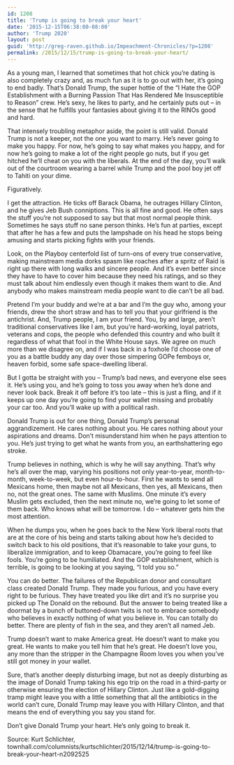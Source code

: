 ```yaml
---
id: 1208
title: 'Trump is going to break your heart'
date: '2015-12-15T06:38:00-08:00'
author: 'Trump 2020'
layout: post
guid: 'http://greg-raven.github.io/Impeachment-Chronicles/?p=1208'
permalink: /2015/12/15/trump-is-going-to-break-your-heart/
---
```


As a young man, I learned that sometimes that hot chick you’re dating is also completely crazy and, as much fun as it is to go out with her, it’s going to end badly. That’s Donald Trump, the super hottie of the “I Hate the GOP Establishment with a Burning Passion That Has Rendered Me Insusceptible to Reason” crew. He’s sexy, he likes to party, and he certainly puts out – in the sense that he fulfills your fantasies about giving it to the RINOs good and hard.

That intensely troubling metaphor aside, the point is still valid. Donald Trump is not a keeper, not the one you want to marry. He’s never going to make you happy. For now, he’s going to say what makes you happy, and for now he’s going to make a lot of the right people go nuts, but if you get hitched he’ll cheat on you with the liberals. At the end of the day, you’ll walk out of the courtroom wearing a barrel while Trump and the pool boy jet off to Tahiti on your dime.

Figuratively.

I get the attraction. He ticks off Barack Obama, he outrages Hillary Clinton, and he gives Jeb Bush conniptions. This is all fine and good. He often says the stuff you’re not supposed to say but that most normal people think. Sometimes he says stuff no sane person thinks. He’s fun at parties, except that after he has a few and puts the lampshade on his head he stops being amusing and starts picking fights with your friends.

Look, on the Playboy centerfold list of turn-ons of every true conservative, making mainstream media dorks spasm like roaches after a spritz of Raid is right up there with long walks and sincere people. And it’s even better since they have to have to cover him because they need his ratings, and so they must talk about him endlessly even though it makes them want to die. And anybody who makes mainstream media people want to die can’t be all bad.

Pretend I’m your buddy and we’re at a bar and I’m the guy who, among your friends, drew the short straw and has to tell you that your girlfriend is the antichrist. And, Trump people, I am your friend. You, by and large, aren’t traditional conservatives like I am, but you’re hard-working, loyal patriots, veterans and cops, the people who defended this country and who built it regardless of what that fool in the White House says. We agree on much more than we disagree on, and if I was back in a foxhole I’d choose one of you as a battle buddy any day over those simpering GOPe femboys or, heaven forbid, some safe space-dwelling liberal.

But I gotta be straight with you – Trump’s bad news, and everyone else sees it. He’s using you, and he’s going to toss you away when he’s done and never look back. Break it off before it’s too late – this is just a fling, and if it keeps up one day you’re going to find your wallet missing and probably your car too. And you’ll wake up with a political rash.

Donald Trump is out for one thing, Donald Trump’s personal aggrandizement. He cares nothing about you. He cares nothing about your aspirations and dreams. Don’t misunderstand him when he pays attention to you. He’s just trying to get what he wants from you, an earthshattering ego stroke.

Trump believes in nothing, which is why he will say anything. That’s why he’s all over the map, varying his positions not only year-to-year, month-to-month, week-to-week, but even hour-to-hour. First he wants to send all Mexicans home, then maybe not all Mexicans, then yes, all Mexicans, then no, not the great ones. The same with Muslims. One minute it’s every Muslim gets excluded, then the next minute no, we’re going to let some of them back. Who knows what will be tomorrow. I do – whatever gets him the most attention.

When he dumps you, when he goes back to the New York liberal roots that are at the core of his being and starts talking about how he’s decided to switch back to his old positions, that it’s reasonable to take your guns, to liberalize immigration, and to keep Obamacare, you’re going to feel like fools. You’re going to be humiliated. And the GOP establishment, which is terrible, is going to be looking at you saying, “I told you so.”

You can do better. The failures of the Republican donor and consultant class created Donald Trump. They made you furious, and you have every right to be furious. They have treated you like dirt and it’s no surprise you picked up The Donald on the rebound. But the answer to being treated like a doormat by a bunch of buttoned-down twits is not to embrace somebody who believes in exactly nothing of what you believe in. You can totally do better. There are plenty of fish in the sea, and they aren’t all named Jeb.

Trump doesn’t want to make America great. He doesn’t want to make you great. He wants to make you tell him that he’s great. He doesn’t love you, any more than the stripper in the Champagne Room loves you when you’ve still got money in your wallet.

Sure, that’s another deeply disturbing image, but not as deeply disturbing as the image of Donald Trump taking his ego trip on the road in a third-party or otherwise ensuring the election of Hillary Clinton. Just like a gold-digging tramp might leave you with a little something that all the antibiotics in the world can’t cure, Donald Trump may leave you with Hillary Clinton, and that means the end of everything you say you stand for.

Don’t give Donald Trump your heart. He’s only going to break it.

Source: Kurt Schlichter, townhall.com/columnists/kurtschlichter/2015/12/14/trump-is-going-to-break-your-heart-n2092525